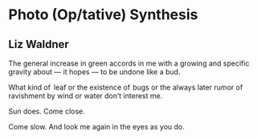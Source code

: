 # Photo (Op/tative) Synthesis
## Liz Waldner
The general increase in green
accords in me
with a growing and specific gravity
about — it hopes —
to be undone like a bud.

What kind of   leaf
or the existence of  bugs
or the always later rumor
of   ravishment by wind or water
don’t interest me.

Sun does.
Come close.

Come slow.
And look me again in the eyes
as you do.